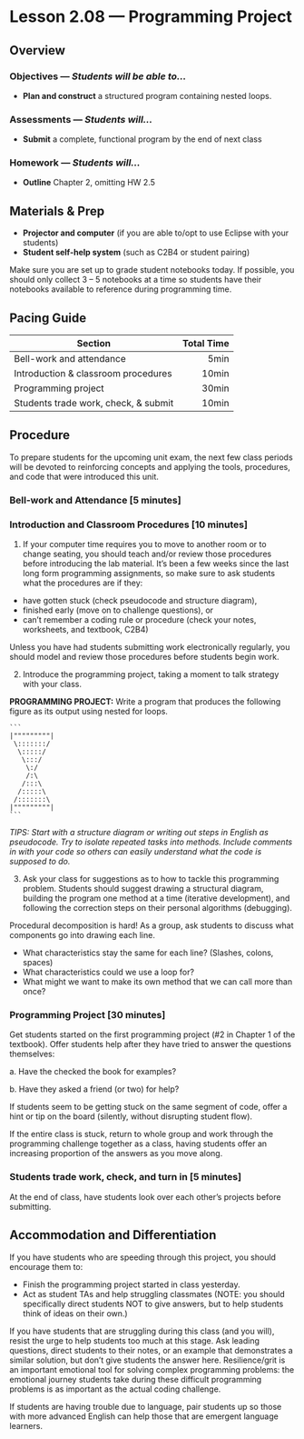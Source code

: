 Lesson 2.08 — Programming Project
====================================================================================================

Overview
--------
### Objectives — _Students will be able to…_
- **Plan and construct** a structured program containing nested loops.

### Assessments — _Students will…_
- **Submit** a complete, functional program by the end of next class

### Homework — _Students will…_
- **Outline** Chapter 2, omitting HW 2.5


Materials & Prep
----------------
- **Projector and computer** (if you are able to/opt to use Eclipse with your students)
- **Student self-help system** (such as C2B4 or student pairing)

Make sure you are set up to grade student notebooks today. If possible, you should only collect 3 –
5 notebooks at a time so students have their notebooks available to reference during programming
time.


Pacing Guide
------------
| Section                              | Total Time |
|--------------------------------------|-----------:|
| Bell-work and attendance             |       5min |
| Introduction & classroom procedures  |      10min |
| Programming project                  |      30min |
| Students trade work, check, & submit |      10min |


Procedure
---------
To prepare students for the upcoming unit exam, the next few class periods will be devoted to
reinforcing concepts and applying the tools, procedures, and code that were introduced this unit.

### Bell-work and Attendance \[5 minutes\]

### Introduction and Classroom Procedures \[10 minutes\]

1. If your computer time requires you to move to another room or to change seating, you should teach
  and/or review those procedures before introducing the lab material. It’s been a few weeks since the
  last long form programming assignments, so make sure to ask students what the procedures are if
  they:

  - have gotten stuck (check pseudocode and structure diagram),
  - finished early (move on to challenge questions), or
  - can’t remember a coding rule or procedure (check your notes, worksheets, and textbook, C2B4)

  Unless you have had students submitting work electronically regularly, you should model and review
  those procedures before students begin work.

2. Introduce the programming project, taking a moment to talk strategy with your class.

  **PROGRAMMING PROJECT:** Write a program that produces the following figure as its output using
  nested for loops.

    ```
    |"""""""""|
     \:::::::/
      \:::::/
       \:::/
        \:/
        /:\
       /:::\
      /:::::\
     /:::::::\
    |"""""""""|
    ```

  _TIPS: Start with a structure diagram or writing out steps in English as pseudocode. Try to isolate
  repeated tasks into methods. Include comments in with your code so others can easily understand what
  the code is supposed to do._

3. Ask your class for suggestions as to how to tackle this programming problem. Students should
  suggest drawing a structural diagram, building the program one method at a time (iterative
  development), and following the correction steps on their personal algorithms (debugging).

  Procedural decomposition is hard! As a group, ask students to discuss what components go into
  drawing each line.

  - What characteristics stay the same for each line? (Slashes, colons, spaces)
  - What characteristics could we use a loop for?
  - What might we want to make its own method that we can call more than once?

### Programming Project \[30 minutes\]

Get students started on the first programming project (\#2 in Chapter 1 of the textbook). Offer
students help after they have tried to answer the questions themselves:

  a. Have the checked the book for examples?

  b. Have they asked a friend (or two) for help?

If students seem to be getting stuck on the same segment of code, offer a hint or tip on the board
(silently, without disrupting student flow).

If the entire class is stuck, return to whole group and work through the programming challenge
together as a class, having students offer an increasing proportion of the answers as you move
along.

### Students trade work, check, and turn in \[5 minutes\]
At the end of class, have students look over each other’s projects before submitting.


Accommodation and Differentiation
---------------------------------
If you have students who are speeding through this project, you should encourage them to:

  - Finish the programming project started in class yesterday.
  - Act as student TAs and help struggling classmates (NOTE: you should specifically direct students
    NOT to give answers, but to help students think of ideas on their own.)

If you have students that are struggling during this class (and you will), resist the urge to help
students too much at this stage. Ask leading questions, direct students to their notes, or an
example that demonstrates a similar solution, but don’t give students the answer here.
Resilience/grit is an important emotional tool for solving complex programming problems: the
emotional journey students take during these difficult programming problems is as important as the
actual coding challenge.

If students are having trouble due to language, pair students up so those with more advanced English
can help those that are emergent language learners.
